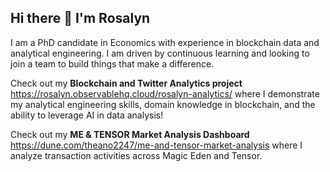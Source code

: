 ## Hi there 👋 I'm Rosalyn

I am a PhD candidate in Economics with experience in blockchain data and analytical engineering. I am driven by continuous learning and looking to join a team to build things that make a difference. 


Check out my <b> Blockchain and Twitter Analytics project </b> <https://rosalyn.observablehq.cloud/rosalyn-analytics/> where I demonstrate my analytical engineering skills, domain knowledge in blockchain, and the ability to leverage AI in data analysis! 

Check out my <b> ME & TENSOR Market Analysis Dashboard </b> <https://dune.com/theano2247/me-and-tensor-market-analysis> where I analyze transaction activities across Magic Eden and Tensor. 

<!--
**ghrjeon/ghrjeon** is a ✨ _special_ ✨ repository because its `README.md` (this file) appears on your GitHub profile.

Here are some ideas to get you started:

- 🔭 I’m currently working on ...
- 🌱 I’m currently learning ...
- 👯 I’m looking to collaborate on ...
- 🤔 I’m looking for help with ...
- 💬 Ask me about ...
- 📫 How to reach me: ...
- 😄 Pronouns: ...
- ⚡ Fun fact: ...
-->
